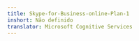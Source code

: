 ```yaml
---
title: Skype-for-Business-online-Plan-1
inshort: Não definido
translator: Microsoft Cognitive Services
---
```





